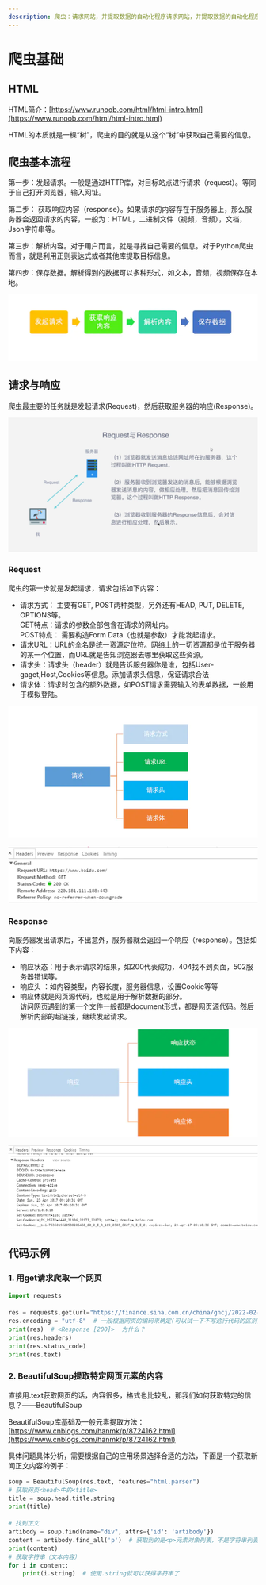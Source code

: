 ```yaml
---
description: 爬虫：请求网站，并提取数据的自动化程序请求网站，并提取数据的自动化程序
---
```


# 爬虫基础

## HTML

HTML简介：[https://www.runoob.com/html/html-intro.html](https://www.runoob.com/html/html-intro.html)

HTML的本质就是一棵“树”，爬虫的目的就是从这个“树”中获取自己需要的信息。

## 爬虫基本流程

第一步：发起请求。一般是通过HTTP库，对目标站点进行请求（request）。等同于自己打开浏览器，输入网址。

第二步： 获取响应内容（response）。如果请求的内容存在于服务器上，那么服务器会返回请求的内容，一般为：HTML，二进制文件（视频，音频），文档，Json字符串等。&#x20;

第三步：解析内容。对于用户而言，就是寻找自己需要的信息。对于Python爬虫而言，就是利用正则表达式或者其他库提取目标信息。&#x20;

第四步：保存数据。解析得到的数据可以多种形式，如文本，音频，视频保存在本地。

![](<../.gitbook/assets/image (9).png>)

## 请求与响应

爬虫最主要的任务就是发起请求(Request)，然后获取服务器的响应(Response)。

![](<../.gitbook/assets/image (8) (1).png>)

### Request

爬虫的第一步就是发起请求，请求包括如下内容：

* 请求方式： 主要有GET, POST两种类型，另外还有HEAD, PUT, DELETE, OPTIONS等。\
  GET特点：请求的参数全部包含在请求的网址内。\
  POST特点： 需要构造Form Data（也就是参数）才能发起请求。
* 请求URL：URL的全名是统一资源定位符。网络上的一切资源都是位于服务器的某一个位置，而URL就是告知浏览器去哪里获取这些资源。
* 请求头：请求头（header）就是告诉服务器你是谁，包括User-gaget,Host,Cookies等信息。添加请求头信息，保证请求合法
* 请求体：请求时包含的额外数据，如POST请求需要输入的表单数据，一般用于模拟登陆。

![什么是请求](<../.gitbook/assets/image (8).png>)

![console中的request](<../.gitbook/assets/image (10).png>)

### Response

向服务器发出请求后，不出意外，服务器就会返回一个响应（response）。包括如下内容：

* 响应状态：用于表示请求的结果，如200代表成功，404找不到页面，502服务器错误等。
* 响应头 ：如内容类型，内容长度，服务器信息，设置Cookie等等
* 响应体就是网页源代码，也就是用于解析数据的部分。\
  访问网页遇到的第一个文件一般都是document形式，都是网页源代码。然后解析内部的超链接，继续发起请求。

![响应内容](<../.gitbook/assets/image (7).png>)

![console中的response](<../.gitbook/assets/image (3) (1).png>)

## 代码示例

### 1. 用get请求爬取一个网页

```python
import requests

res = requests.get(url="https://finance.sina.com.cn/china/gncj/2022-02-23/doc-imcwiwss2403820.shtml")
res.encoding = "utf-8"  # 一般根据网页的编码来确定(可以试一下不写这行代码的区别)
print(res)  # <Response [200]>  为什么？
print(res.headers)
print(res.status_code)
print(res.text)
```

### 2. BeautifulSoup提取特定网页元素的内容

直接用.text获取网页的话，内容很多，格式也比较乱，那我们如何获取特定的信息？——BeautifulSoup

BeautifulSoup库基础及一般元素提取方法：[https://www.cnblogs.com/hanmk/p/8724162.html](https://www.cnblogs.com/hanmk/p/8724162.html)

具体问题具体分析，需要根据自己的应用场景选择合适的方法，下面是一个获取新闻正文内容的例子：

```python
soup = BeautifulSoup(res.text, features="html.parser")
# 获取网页<head>中的<title>
title = soup.head.title.string
print(title)

# 找到正文
artibody = soup.find(name="div", attrs={'id': 'artibody'})
content = artibody.find_all('p')  # 获取到的是<p>元素对象列表，不是字符串列表
print(content)
# 获取字符串（文本内容）
for i in content:
    print(i.string)  # 使用.string就可以获得字符串了
```
